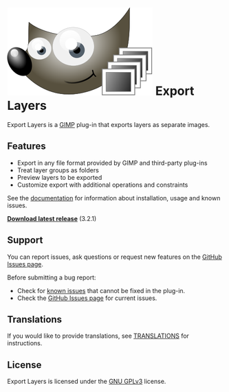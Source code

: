 # [![](resources/docs/images/logo_small.svg)](https://khalim19.github.io/gimp-plugin-export-layers/) Export Layers

Export Layers is a [GIMP](https://www.gimp.org/) plug-in that exports layers as separate images.

Features
--------

* Export in any file format provided by GIMP and third-party plug-ins
* Treat layer groups as folders
* Preview layers to be exported
* Customize export with additional operations and constraints


See the [documentation](https://khalim19.github.io/gimp-plugin-export-layers/sections)
for information about installation, usage and known issues.

[**Download latest release**](https://github.com/khalim19/gimp-plugin-export-layers/releases/tag/3.2.1) (3.2.1)


Support
-------

You can report issues, ask questions or request new features on the [GitHub Issues page](https://github.com/khalim19/gimp-plugin-export-layers/issues).

Before submitting a bug report:
* Check for [known issues](resources/docs/sections/Known-Issues.md) that cannot
be fixed in the plug-in.
* Check the [GitHub Issues page](https://github.com/khalim19/gimp-plugin-export-layers/issues) for current issues.


Translations
------------

If you would like to provide translations, see [TRANSLATIONS](TRANSLATIONS.md)
for instructions.


License
-------

Export Layers is licensed under the
[GNU GPLv3](https://www.gnu.org/licenses/gpl-3.0.html) license.
